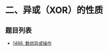 # 二、异或（XOR）的性质

## 题目列表

- [1486. 数组异或操作](https://leetcode.cn/problems/xor-operation-in-an-array/description/)

